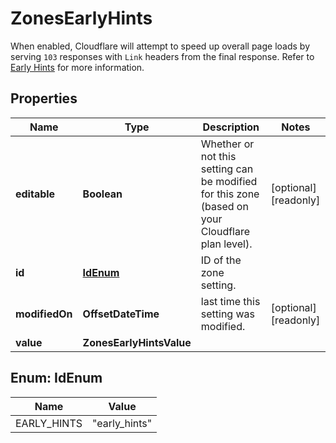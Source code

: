 

# ZonesEarlyHints

When enabled, Cloudflare will attempt to speed up overall page loads by serving `103` responses with `Link` headers from the final response. Refer to [Early Hints](https://developers.cloudflare.com/cache/about/early-hints) for more information.

## Properties

| Name | Type | Description | Notes |
|------------ | ------------- | ------------- | -------------|
|**editable** | **Boolean** | Whether or not this setting can be modified for this zone (based on your Cloudflare plan level). |  [optional] [readonly] |
|**id** | [**IdEnum**](#IdEnum) | ID of the zone setting. |  |
|**modifiedOn** | **OffsetDateTime** | last time this setting was modified. |  [optional] [readonly] |
|**value** | **ZonesEarlyHintsValue** |  |  |



## Enum: IdEnum

| Name | Value |
|---- | -----|
| EARLY_HINTS | &quot;early_hints&quot; |



